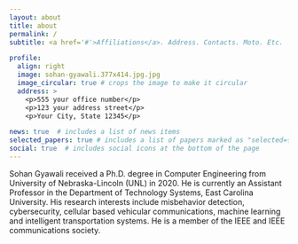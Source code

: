 ```yaml
---
layout: about
title: about
permalink: /
subtitle: <a href='#'>Affiliations</a>. Address. Contacts. Moto. Etc.

profile:
  align: right
  image: sohan-gyawali.377x414.jpg.jpg
  image_circular: true # crops the image to make it circular
  address: >
    <p>555 your office number</p>
    <p>123 your address street</p>
    <p>Your City, State 12345</p>

news: true  # includes a list of news items
selected_papers: true # includes a list of papers marked as "selected={true}"
social: true  # includes social icons at the bottom of the page
---
```

Sohan Gyawali received a Ph.D. degree in Computer Engineering from University of Nebraska-Lincoln (UNL) in 2020. He is currently an Assistant Professor in the Department of Technology Systems, East Carolina University. His research interests include misbehavior detection, cybersecurity, cellular based vehicular communications, machine learning and intelligent transportation systems. He is a member of the IEEE and IEEE communications society.
